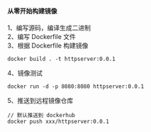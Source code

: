 
#### 从零开始构建镜像

1、编写源码，编译生成二进制   
2、编写 Dockerfile 文件   
3、根据 Dockerfile 构建镜像   
```shell
docker build . -t httpserver:0.0.1
```
4、镜像测试   
```shell
docker run -d -p 8080:8080 httpserver:0.0.1
```
5、推送到远程镜像仓库    
```shell
// 默认推送到 dockerhub 
docker push xxx/httpserver:0.0.1
```
